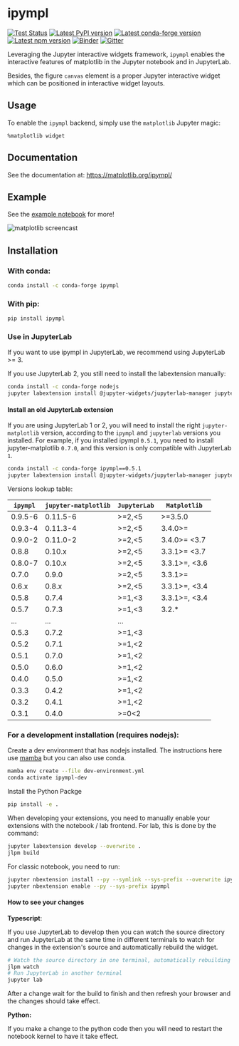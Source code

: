 # ipympl

[![Test Status](https://github.com/matplotlib/ipympl/actions/workflows/main.yml/badge.svg)](https://github.com/matplotlib/ipympl/actions/workflows/main.yml?query=branch%3Amain)
[![Latest PyPI version](https://img.shields.io/pypi/v/ipympl?logo=pypi)](https://pypi.python.org/pypi/ipympl)
[![Latest conda-forge version](https://img.shields.io/conda/vn/conda-forge/ipympl?logo=conda-forge)](https://anaconda.org/conda-forge/ipympl)
[![Latest npm version](https://img.shields.io/npm/v/jupyter-matplotlib?logo=npm)](https://www.npmjs.com/package/jupyter-matplotlib)
[![Binder](https://mybinder.org/badge_logo.svg)](https://mybinder.org/v2/gh/matplotlib/ipympl/main?urlpath=notebooks/docs/examples/full-example.ipynb)
[![Gitter](https://img.shields.io/badge/gitter-Join_chat-blue?logo=gitter)](https://gitter.im/jupyter-widgets/Lobby)

Leveraging the Jupyter interactive widgets framework, `ipympl` enables the interactive features of matplotlib in the Jupyter notebook and in JupyterLab.

Besides, the figure `canvas` element is a proper Jupyter interactive widget which can be positioned in interactive widget layouts.


## Usage

To enable the `ipympl` backend, simply use the `matplotlib` Jupyter
magic:

```
%matplotlib widget
```
## Documentation
See the documentation at: https://matplotlib.org/ipympl/
## Example
See the [example notebook](https://github.com/matplotlib/ipympl/blob/main/docs/examples/full-example.ipynb) for more!

![matplotlib screencast](matplotlib.gif)

## Installation

### With conda:

```bash
conda install -c conda-forge ipympl
```

### With pip:

```bash
pip install ipympl
```

### Use in JupyterLab

If you want to use ipympl in JupyterLab, we recommend using JupyterLab >= 3.

If you use JupyterLab 2, you still need to install the labextension manually:

```bash
conda install -c conda-forge nodejs
jupyter labextension install @jupyter-widgets/jupyterlab-manager jupyter-matplotlib
```

#### Install an old JupyterLab extension

If you are using JupyterLab 1 or 2, you will need to install the right `jupyter-matplotlib` version, according to the `ipympl` and `jupyterlab` versions you installed.
For example, if you installed ipympl `0.5.1`, you need to install jupyter-matplotlib `0.7.0`, and this version is only compatible with JupyterLab `1`.

```bash
conda install -c conda-forge ipympl==0.5.1
jupyter labextension install @jupyter-widgets/jupyterlab-manager jupyter-matplotlib@0.7.0
```

Versions lookup table:

| `ipympl` | `jupyter-matplotlib` | `JupyterLab` | `Matplotlib` |
|----------|----------------------|--------------|--------------|
| 0.9.5-6  | 0.11.5-6             | >=2,<5       | >=3.5.0      |
| 0.9.3-4  | 0.11.3-4             | >=2,<5       | 3.4.0>=      |
| 0.9.0-2  | 0.11.0-2             | >=2,<5       | 3.4.0>=  <3.7|
| 0.8.8    | 0.10.x               | >=2,<5       | 3.3.1>=  <3.7|
| 0.8.0-7  | 0.10.x               | >=2,<5       | 3.3.1>=, <3.6|
| 0.7.0    | 0.9.0                | >=2,<5       | 3.3.1>=      |
| 0.6.x    | 0.8.x                | >=2,<5       | 3.3.1>=, <3.4|
| 0.5.8    | 0.7.4                | >=1,<3       | 3.3.1>=, <3.4|
| 0.5.7    | 0.7.3                | >=1,<3       | 3.2.*        |
| ...      | ...                  | ...          |              |
| 0.5.3    | 0.7.2                | >=1,<3       |              |
| 0.5.2    | 0.7.1                | >=1,<2       |              |
| 0.5.1    | 0.7.0                | >=1,<2       |              |
| 0.5.0    | 0.6.0                | >=1,<2       |              |
| 0.4.0    | 0.5.0                | >=1,<2       |              |
| 0.3.3    | 0.4.2                | >=1,<2       |              |
| 0.3.2    | 0.4.1                | >=1,<2       |              |
| 0.3.1    | 0.4.0                | >=0<2        |              |

### For a development installation (requires nodejs):

Create a dev environment that has nodejs installed. The instructions here use
[mamba](https://github.com/mamba-org/mamba#the-fast-cross-platform-package-manager) but you
can also use conda.

```bash
mamba env create --file dev-environment.yml
conda activate ipympl-dev
```

Install the Python Packge
```bash
pip install -e .
```

When developing your extensions, you need to manually enable your extensions with the
notebook / lab frontend. For lab, this is done by the command:

```bash
jupyter labextension develop --overwrite .
jlpm build
```

For classic notebook, you need to run:
```bash
jupyter nbextension install --py --symlink --sys-prefix --overwrite ipympl
jupyter nbextension enable --py --sys-prefix ipympl
```

#### How to see your changes

**Typescript**:

If you use JupyterLab to develop then you can watch the source directory and run JupyterLab at the same time in different terminals to watch for changes in the extension's source and automatically rebuild the widget.

```bash
# Watch the source directory in one terminal, automatically rebuilding when needed
jlpm watch
# Run JupyterLab in another terminal
jupyter lab
```

After a change wait for the build to finish and then refresh your browser and the changes should take effect.

**Python:**

If you make a change to the python code then you will need to restart the notebook kernel to have it take effect.
